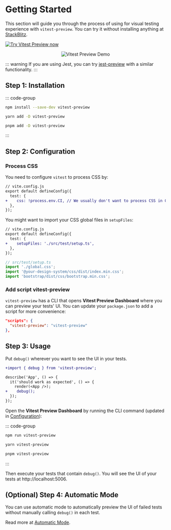 # Getting Started

This section will guide you through the process of using for visual testing experience with `vitest-preview`. You can try it without installing anything at [StackBlitz](https://stackblitz.com/edit/vitest-preview?file=src%2FApp.test.tsx,README.md).

[![Try Vitest Preview now](https://developer.stackblitz.com/img/open_in_stackblitz.svg)](https://stackblitz.com/edit/vitest-preview?file=src%2FApp.test.tsx,README.md)

<p align="center">
  <img align="center" src="https://user-images.githubusercontent.com/8603085/197373376-f6a3fe33-487b-4c35-8085-8e7e6357ce40.gif" alt="Vitest Preview Demo" />
</p>

::: warning
If you are using Jest, you can try [jest-preview](https://github.com/nvh95/jest-preview) with a similar functionality.
:::

## Step 1: Installation

::: code-group

```bash [npm]
npm install --save-dev vitest-preview
```

```bash [Yarn]
yarn add -D vitest-preview
```

```bash [pnpm]
pnpm add -D vitest-preview
```

:::

## Step 2: Configuration

### Process CSS

You need to configure `vitest` to process CSS by:

```diff
// vite.config.js
export default defineConfig({
  test: {
+    css: !process.env.CI, // We usually don't want to process CSS in CI
  },
});

```

You might want to import your CSS global files in `setupFiles`:

```diff
// vite.config.js
export default defineConfig({
  test: {
+    setupFiles: './src/test/setup.ts',
  },
});

```

```ts
// src/test/setup.ts
import './global.css';
import '@your-design-system/css/dist/index.min.css';
import 'bootstrap/dist/css/bootstrap.min.css';
```

### Add script vitest-preview

`vitest-preview` has a CLI that opens **Vitest Preview Dashboard** where you can preview your tests' UI. You can update your `package.json` to add a script for more convenience:

```json
"scripts": {
  "vitest-preview": "vitest-preview"
},
```

## Step 3: Usage

Put `debug()` wherever you want to see the UI in your tests.

```diff
+import { debug } from 'vitest-preview';

describe('App', () => {
  it('should work as expected', () => {
    render(<App />);
+    debug();
  });
});
```

Open the **Vitest Preview Dashboard** by running the CLI command (updated in [Configuration](#step-2-configuration)):

::: code-group

```bash [npm]
npm run vitest-preview
```

```bash [Yarn]
yarn vitest-preview
```

```bash [pnpm]
pnpm vitest-preview
```

:::

Then execute your tests that contain `debug()`. You will see the UI of your tests at http://localhost:5006.

## (Optional) Step 4: Automatic Mode

You can use automatic mode to automatically preview the UI of failed tests without manually calling `debug()` in each test.

Read more at [Automatic Mode](/guide/automatic-mode).
